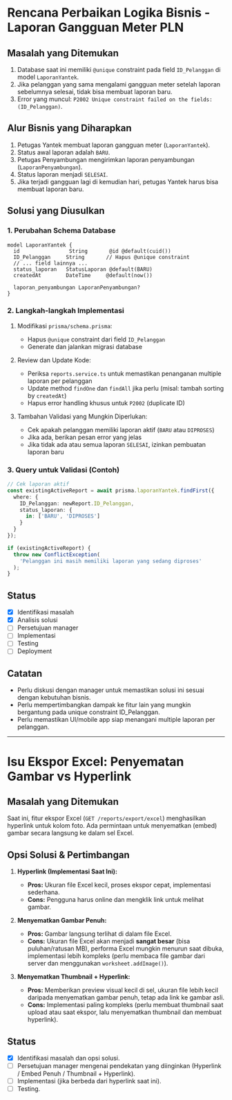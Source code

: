 # Rencana Perbaikan Logika Bisnis - Laporan Gangguan Meter PLN

## Masalah yang Ditemukan
1.  Database saat ini memiliki `@unique` constraint pada field `ID_Pelanggan` di model `LaporanYantek`.
2.  Jika pelanggan yang sama mengalami gangguan meter setelah laporan sebelumnya selesai, tidak bisa membuat laporan baru.
3.  Error yang muncul: `P2002 Unique constraint failed on the fields: (ID_Pelanggan)`.

## Alur Bisnis yang Diharapkan
1.  Petugas Yantek membuat laporan gangguan meter (`LaporanYantek`).
2.  Status awal laporan adalah `BARU`.
3.  Petugas Penyambungan mengirimkan laporan penyambungan (`LaporanPenyambungan`).
4.  Status laporan menjadi `SELESAI`.
5.  Jika terjadi gangguan lagi di kemudian hari, petugas Yantek harus bisa membuat laporan baru.

## Solusi yang Diusulkan

### 1. Perubahan Schema Database
```prisma
model LaporanYantek {
  id                String       @id @default(cuid())
  ID_Pelanggan     String       // Hapus @unique constraint
  // ... field lainnya ...
  status_laporan   StatusLaporan @default(BARU)
  createdAt        DateTime     @default(now())
  
  laporan_penyambungan LaporanPenyambungan?
}
```

### 2. Langkah-langkah Implementasi
1.  Modifikasi `prisma/schema.prisma`:
    - Hapus `@unique` constraint dari field `ID_Pelanggan`
    - Generate dan jalankan migrasi database

2.  Review dan Update Kode:
    - Periksa `reports.service.ts` untuk memastikan penanganan multiple laporan per pelanggan
    - Update method `findOne` dan `findAll` jika perlu (misal: tambah sorting by `createdAt`)
    - Hapus error handling khusus untuk `P2002` (duplicate ID)

3.  Tambahan Validasi yang Mungkin Diperlukan:
    - Cek apakah pelanggan memiliki laporan aktif (`BARU` atau `DIPROSES`)
    - Jika ada, berikan pesan error yang jelas
    - Jika tidak ada atau semua laporan `SELESAI`, izinkan pembuatan laporan baru

### 3. Query untuk Validasi (Contoh)
```typescript
// Cek laporan aktif
const existingActiveReport = await prisma.laporanYantek.findFirst({
  where: {
    ID_Pelanggan: newReport.ID_Pelanggan,
    status_laporan: {
      in: ['BARU', 'DIPROSES']
    }
  }
});

if (existingActiveReport) {
  throw new ConflictException(
    'Pelanggan ini masih memiliki laporan yang sedang diproses'
  );
}
```

## Status
- [x] Identifikasi masalah
- [x] Analisis solusi
- [ ] Persetujuan manager
- [ ] Implementasi
- [ ] Testing
- [ ] Deployment

## Catatan
* Perlu diskusi dengan manager untuk memastikan solusi ini sesuai dengan kebutuhan bisnis.
* Perlu mempertimbangkan dampak ke fitur lain yang mungkin bergantung pada unique constraint ID_Pelanggan.
* Perlu memastikan UI/mobile app siap menangani multiple laporan per pelanggan.

---

# Isu Ekspor Excel: Penyematan Gambar vs Hyperlink

## Masalah yang Ditemukan
Saat ini, fitur ekspor Excel (`GET /reports/export/excel`) menghasilkan hyperlink untuk kolom foto. Ada permintaan untuk menyematkan (embed) gambar secara langsung ke dalam sel Excel.

## Opsi Solusi & Pertimbangan

1.  **Hyperlink (Implementasi Saat Ini):**
    *   **Pros:** Ukuran file Excel kecil, proses ekspor cepat, implementasi sederhana.
    *   **Cons:** Pengguna harus online dan mengklik link untuk melihat gambar.

2.  **Menyematkan Gambar Penuh:**
    *   **Pros:** Gambar langsung terlihat di dalam file Excel.
    *   **Cons:** Ukuran file Excel akan menjadi **sangat besar** (bisa puluhan/ratusan MB), performa Excel mungkin menurun saat dibuka, implementasi lebih kompleks (perlu membaca file gambar dari server dan menggunakan `worksheet.addImage()`).

3.  **Menyematkan Thumbnail + Hyperlink:**
    *   **Pros:** Memberikan preview visual kecil di sel, ukuran file lebih kecil daripada menyematkan gambar penuh, tetap ada link ke gambar asli.
    *   **Cons:** Implementasi paling kompleks (perlu membuat thumbnail saat upload atau saat ekspor, lalu menyematkan thumbnail dan membuat hyperlink).

## Status
- [x] Identifikasi masalah dan opsi solusi.
- [ ] Persetujuan manager mengenai pendekatan yang diinginkan (Hyperlink / Embed Penuh / Thumbnail + Hyperlink).
- [ ] Implementasi (jika berbeda dari hyperlink saat ini).
- [ ] Testing.
